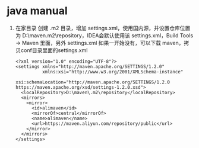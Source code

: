 # java manual

1. 在家目录 创建 .m2 目录，增加 settings.xml，使用国内源，并设置仓库位置为 D:\maven\.m2\repository，IDEA会默认使用该 settings.xml，Build Tools -> Maven 里面，另外 settings.xml 如果一开始没有，可以下载 maven，拷贝conf目录里面的settings.xml
    ```
    <?xml version="1.0" encoding="UTF-8"?>
    <settings xmlns="http://maven.apache.org/SETTINGS/1.2.0"
              xmlns:xsi="http://www.w3.org/2001/XMLSchema-instance"
              xsi:schemaLocation="http://maven.apache.org/SETTINGS/1.2.0 https://maven.apache.org/xsd/settings-1.2.0.xsd">    
      <localRepository>D:\maven\.m2\repository</localRepository>
      <mirrors>
        <mirror>
          <id>alimaven</id>
          <mirrorOf>central</mirrorOf>
          <name>alimaven</name>
          <url>https://maven.aliyun.com/repository/public</url>
        </mirror>
      </mirrors>
    </settings>
    ```
